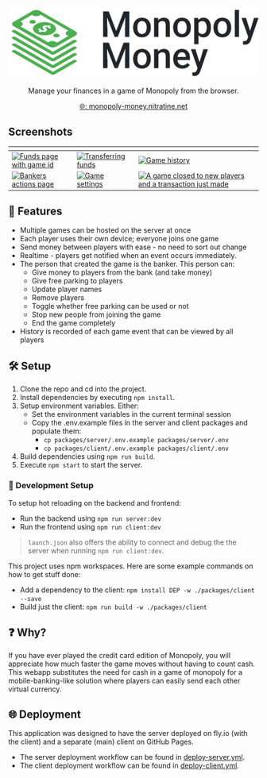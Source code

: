 <div style="text-align: center">
    <a href="https://monopoly-money.nitratine.net/"><img src="./packages/client/src/img/banner.png" alt="Monopoly Money Banner" style="background: white;"></a>
</div>
<p align="center">Manage your finances in a game of Monopoly from the browser.</p>
<p align="center"><a href="https://monopoly-money.nitratine.net/">🌐: monopoly-money.nitratine.net</a></p>

## Screenshots

| <!-- -->                                                                                                                                               | <!-- -->                                                                                                                                          | <!-- -->                                                                                                                                                                                |
| ------------------------------------------------------------------------------------------------------------------------------------------------------ | ------------------------------------------------------------------------------------------------------------------------------------------------- | --------------------------------------------------------------------------------------------------------------------------------------------------------------------------------------- |
| [![Funds page with game id](https://nitratine.net/posts/monopoly-money/screenshot-1.png)](https://nitratine.net/posts/monopoly-money/screenshot-1.png) | [![Transferring funds](https://nitratine.net/posts/monopoly-money/screenshot-2.png)](https://nitratine.net/posts/monopoly-money/screenshot-2.png) | [![Game history](https://nitratine.net/posts/monopoly-money/screenshot-3.png)](https://nitratine.net/posts/monopoly-money/screenshot-3.png)                                             |
| [![Bankers actions page](https://nitratine.net/posts/monopoly-money/screenshot-4.png)](https://nitratine.net/posts/monopoly-money/screenshot-4.png)    | [![Game settings](https://nitratine.net/posts/monopoly-money/screenshot-5.png)](https://nitratine.net/posts/monopoly-money/screenshot-5.png)      | [![A game closed to new players and a transaction just made](https://nitratine.net/posts/monopoly-money/screenshot-6.png)](https://nitratine.net/posts/monopoly-money/screenshot-6.png) |

## 📝 Features

- Multiple games can be hosted on the server at once
- Each player uses their own device; everyone joins one game
- Send money between players with ease - no need to sort out change
- Realtime - players get notified when an event occurs immediately.
- The person that created the game is the banker. This person can:
  - Give money to players from the bank (and take money)
  - Give free parking to players
  - Update player names
  - Remove players
  - Toggle whether free parking can be used or not
  - Stop new people from joining the game
  - End the game completely
- History is recorded of each game event that can be viewed by all players

## 🛠️ Setup

1. Clone the repo and cd into the project.
2. Install dependencies by executing `npm install`.
3. Setup environment variables. Either:
   - Set the environment variables in the current terminal session
   - Copy the .env.example files in the server and client packages and populate them:
     - `cp packages/server/.env.example packages/server/.env`
     - `cp packages/client/.env.example packages/client/.env`
4. Build dependencies using `npm run build`.
5. Execute `npm start` to start the server.

### 🧪 Development Setup

To setup hot reloading on the backend and frontend:

- Run the backend using `npm run server:dev`
- Run the frontend using `npm run client:dev`

> `launch.json` also offers the ability to connect and debug the the server when running `npm run client:dev`.

This project uses npm workspaces. Here are some example commands on how to get stuff done:

- Add a dependency to the client: `npm install DEP -w ./packages/client --save`
- Build just the client: `npm run build -w ./packages/client`

## ❓ Why?

If you have ever played the credit card edition of Monopoly, you will appreciate how much faster the game moves without having to count cash. This webapp substitutes the need for cash in a game of monopoly for a mobile-banking-like solution where players can easily send each other virtual currency.

## 🌐 Deployment

This application was designed to have the server deployed on fly.io (with the client) and a separate (main) client on GitHub Pages.

- The server deployment workflow can be found in [deploy-server.yml](./.github/workflows/deploy-server.yml).
- The client deployment workflow can be found in [deploy-client.yml](./.github/workflows/deploy-client.yml).
